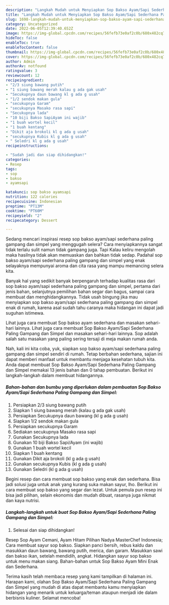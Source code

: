 ```yaml
---
description: "Langkah Mudah untuk Menyiapkan Sop Bakso Ayam/Sapi Sederhana Paling Gampang dan Simpel yang Enak, Buat Buka Puasa Sempurna"
title: "Langkah Mudah untuk Menyiapkan Sop Bakso Ayam/Sapi Sederhana Paling Gampang dan Simpel yang Enak, Buat Buka Puasa Sempurna"
slug: 1698-langkah-mudah-untuk-menyiapkan-sop-bakso-ayam-sapi-sederhana-paling-gampang-dan-simpel-yang-enak-buat-buka-puasa-sempurna
category: Uncategorized
date: 2022-06-05T12:39:40.652Z
image: https://img-global.cpcdn.com/recipes/56fefb73e0af2c0b/680x482cq70/sop-bakso-ayamsapi-sederhana-paling-gampang-dan-simpel-foto-resep-utama.jpg
hideToc: false
enableToc: true
enableTocContent: false
thumbnail: https://img-global.cpcdn.com/recipes/56fefb73e0af2c0b/680x482cq70/sop-bakso-ayamsapi-sederhana-paling-gampang-dan-simpel-foto-resep-utama.jpg
cover: https://img-global.cpcdn.com/recipes/56fefb73e0af2c0b/680x482cq70/sop-bakso-ayamsapi-sederhana-paling-gampang-dan-simpel-foto-resep-utama.jpg
author: Admin
authorAv: notfound
ratingvalue: 3
reviewcount: 12
recipeingredient:
- "2/3 siung bawang putih"
- "1 siung bawang merah kalau g ada gak usah"
- "Secukupnya daun bawang kl g ada g usah"
- "1/2 sendok makan gula"
- "secukupnya Garam"
- "secukupnya Masako rasa sapi"
- "Secukupnya lada"
- "10 biji Bakso SapiAyam ini wajib"
- "1 buah wortel kecil"
- "1 buah kentang"
- "Dikit aja brokoli kl g ada g usah"
- "secukupnya Kubis kl g ada g usah"
- " Seledri kl g ada g usah"
recipeinstructions:

- "Sudah jadi dan siap dihidangkan!"
categories:
- Resep
tags:
- sop
- bakso
- ayamsapi

katakunci: sop bakso ayamsapi 
nutrition: 122 calories
recipecuisine: Indonesian
preptime: "PT13M"
cooktime: "PT60M"
recipeyield: "2"
recipecategory: Dessert

---
```



Sedang mencari inspirasi resep sop bakso ayam/sapi sederhana paling gampang dan simpel yang menggugah selera? Cara menyiapkannya sangat tidak terlalu sulit namun tidak gampang juga. Tapi Kalau keliru mengolah maka hasilnya tidak akan memuaskan dan bahkan tidak sedap. Padahal sop bakso ayam/sapi sederhana paling gampang dan simpel yang enak selayaknya mempunyai aroma dan cita rasa yang mampu memancing selera kita.


Banyak hal yang sedikit banyak berpengaruh terhadap kualitas rasa dari sop bakso ayam/sapi sederhana paling gampang dan simpel, pertama dari jenis bahan, selanjutnya pemilihan bahan segar dan bagus, sampai cara membuat dan menghidangkannya. Tidak usah bingung jika mau menyiapkan sop bakso ayam/sapi sederhana paling gampang dan simpel enak di rumah, karena asal sudah tahu caranya maka hidangan ini dapat jadi suguhan istimewa.

Lihat juga cara membuat Sop bakso ayam sederhana dan masakan sehari-hari lainnya. Lihat juga cara membuat Sop Bakso Ayam/Sapi Sederhana Paling Gampang dan Simpel dan masakan sehari-hari lainnya. Sop adalah salah satu masakan yang paling sering tersaji di meja makan rumah anda.


Nah, kali ini kita coba, yuk, siapkan sop bakso ayam/sapi sederhana paling gampang dan simpel sendiri di rumah. Tetap berbahan sederhana, sajian ini dapat memberi manfaat untuk membantu menjaga kesehatan tubuh kita. Anda dapat membuat Sop Bakso Ayam/Sapi Sederhana Paling Gampang dan Simpel memakai 13 jenis bahan dan 0 tahap pembuatan. Berikut ini langkah-langkah dalam membuat hidangannya.

<!--inarticleads1-->

##### Bahan-bahan dan bumbu yang diperlukan dalam pembuatan Sop Bakso Ayam/Sapi Sederhana Paling Gampang dan Simpel:

1. Persiapkan 2/3 siung bawang putih
1. Siapkan 1 siung bawang merah (kalau g ada gak usah)
1. Persiapkan Secukupnya daun bawang (kl g ada g usah)
1. Siapkan 1/2 sendok makan gula
1. Persiapkan secukupnya Garam
1. Sediakan secukupnya Masako rasa sapi
1. Gunakan Secukupnya lada
1. Gunakan 10 biji Bakso Sapi/Ayam (ini wajib)
1. Gunakan 1 buah wortel kecil
1. Siapkan 1 buah kentang
1. Gunakan Dikit aja brokoli (kl g ada g usah)
1. Gunakan secukupnya Kubis (kl g ada g usah)
1. Gunakan  Seledri (kl g ada g usah)


Begini resep dan cara membuat sop bakso yang enak dan sederhana. Bisa jadi solusi juga untuk anak yang kurang suka makan sayur, lho. Berikut ini cara membuat sop bakso yang segar dan lezat. Untuk pemula pun resep ini bisa jadi pilihan, selain ekonomis dan mudah dibuat, rasanya juga nikmat dan kaya nutrisi. 

<!--inarticleads2-->

##### Langkah-langkah untuk buat Sop Bakso Ayam/Sapi Sederhana Paling Gampang dan Simpel:


1. Selesai dan siap dihidangkan!

Resep Sop Ayam Cemani, Ayam Hitam Pilihan Nadya MasterChef Indonesia; Cara membuat sayur sop bakso. Siapkan panci bersih, rebus kaldu dan masukkan daun bawang, bawang putih, merica, dan garam. Masukkan sawi dan bakso ikan, setelah mendidih, angkat. Hidangkan sayur sop bakso untuk menu makan siang. Bahan-bahan untuk Sop Bakso Ayam Mini Enak dan Sederhana. 

Terima kasih telah membaca resep yang kami tampilkan di halaman ini. Harapan kami, olahan Sop Bakso Ayam/Sapi Sederhana Paling Gampang dan Simpel yang mudah di atas dapat membantu kamu menyiapkan hidangan yang menarik untuk keluarga/teman ataupun menjadi ide dalam berbisnis kuliner. Selamat mencoba!
